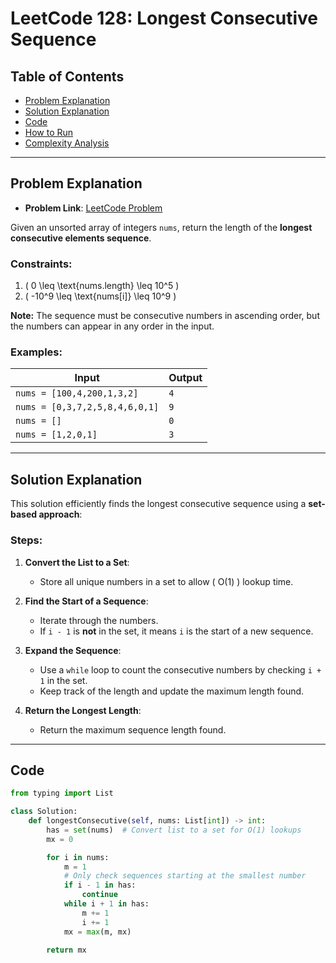 # LeetCode 128: Longest Consecutive Sequence

## Table of Contents
- [Problem Explanation](#problem-explanation)
- [Solution Explanation](#solution-explanation)
- [Code](#code)
- [How to Run](#how-to-run)
- [Complexity Analysis](#complexity-analysis)

---

## Problem Explanation

- **Problem Link**: [LeetCode Problem](https://leetcode.com/problems/longest-consecutive-sequence/)

Given an unsorted array of integers `nums`, return the length of the **longest consecutive elements sequence**.

### Constraints:
1. \( 0 \leq \text{nums.length} \leq 10^5 \)
2. \( -10^9 \leq \text{nums[i]} \leq 10^9 \)

**Note:** The sequence must be consecutive numbers in ascending order, but the numbers can appear in any order in the input.

### Examples:

| Input                  | Output |
|------------------------|--------|
| `nums = [100,4,200,1,3,2]` | `4`    |
| `nums = [0,3,7,2,5,8,4,6,0,1]` | `9`    |
| `nums = []`             | `0`    |
| `nums = [1,2,0,1]`       | `3`    |


---

## Solution Explanation

This solution efficiently finds the longest consecutive sequence using a **set-based approach**:

### Steps:

1. **Convert the List to a Set**:
   - Store all unique numbers in a set to allow \( O(1) \) lookup time.

2. **Find the Start of a Sequence**:
   - Iterate through the numbers.
   - If `i - 1` is **not** in the set, it means `i` is the start of a new sequence.

3. **Expand the Sequence**:
   - Use a `while` loop to count the consecutive numbers by checking `i + 1` in the set.
   - Keep track of the length and update the maximum length found.

4. **Return the Longest Length**:
   - Return the maximum sequence length found.

---

## Code

```python
from typing import List

class Solution:
    def longestConsecutive(self, nums: List[int]) -> int:
        has = set(nums)  # Convert list to a set for O(1) lookups
        mx = 0

        for i in nums:
            m = 1
            # Only check sequences starting at the smallest number
            if i - 1 in has:
                continue
            while i + 1 in has:
                m += 1
                i += 1
            mx = max(m, mx)
            
        return mx
